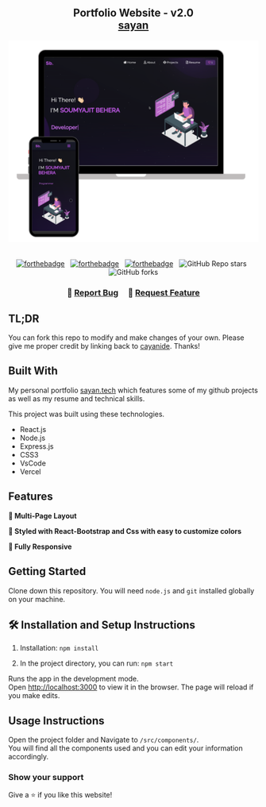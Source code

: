 <h2 align="center">
  Portfolio Website - v2.0<br/>
  <a href="https://sayan.vercel.app/" target="_blank">sayan</a>
</h2>
<div align="center">
  <img alt="Demo" src="./Images/readme-img1.png" />
</div>

<br/>

<center>

[![forthebadge](https://forthebadge.com/images/badges/built-with-love.svg)](https://forthebadge.com) &nbsp;
[![forthebadge](https://forthebadge.com/images/badges/made-with-javascript.svg)](https://forthebadge.com) &nbsp;
[![forthebadge](https://forthebadge.com/images/badges/open-source.svg)](https://forthebadge.com) &nbsp;
![GitHub Repo stars](https://img.shields.io/github/stars/cayanide/resume?color=red&logo=github&style=for-the-badge) &nbsp;
![GitHub forks](https://img.shields.io/github/forks/cayanide/resume?color=red&logo=github&style=for-the-badge)

</center>

<h3 align="center">
    🔹
    <a href="https://github.com/cayanide/resume/issues">Report Bug</a> &nbsp; &nbsp;
    🔹
    <a href="https://github.com/cayanide/resume/issues">Request Feature</a>
</h3>

## TL;DR

You can fork this repo to modify and make changes of your own. Please give me proper credit by linking back to [cayanide](https://github.com/cayanide/resume). Thanks!

## Built With

My personal portfolio <a href="https://sayan.vercel.app/" target="_blank">sayan.tech</a> which features some of my github projects as well as my resume and technical skills.<br/>

This project was built using these technologies.

- React.js
- Node.js
- Express.js
- CSS3
- VsCode
- Vercel

## Features

**📖 Multi-Page Layout**

**🎨 Styled with React-Bootstrap and Css with easy to customize colors**

**📱 Fully Responsive**

## Getting Started

Clone down this repository. You will need `node.js` and `git` installed globally on your machine.

## 🛠 Installation and Setup Instructions

1. Installation: `npm install`

2. In the project directory, you can run: `npm start`

Runs the app in the development mode.\
Open [http://localhost:3000](http://localhost:3000) to view it in the browser.
The page will reload if you make edits.

## Usage Instructions

Open the project folder and Navigate to `/src/components/`. <br/>
You will find all the components used and you can edit your information accordingly.

### Show your support

Give a ⭐ if you like this website!
